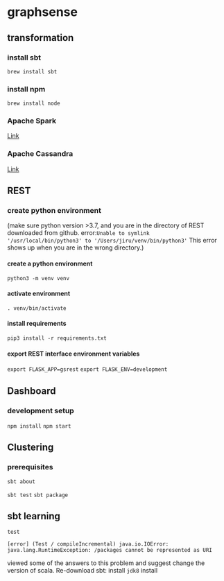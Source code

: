 # graphsense
## transformation
### install sbt
`brew install sbt`
### install npm
`brew install node`
### Apache Spark
[Link](https://www.apache.org/dyn/closer.lua/spark/spark-3.0.0-preview2/spark-3.0.0-preview2-bin-hadoop2.7.tgz)
### Apache Cassandra
[Link](https://cassandra.apache.org/download/)
## REST
### create python environment
(make sure python version >3.7, and you are in the directory of REST downloaded from github.
error:`Unable to symlink '/usr/local/bin/python3' to '/Users/jiru/venv/bin/python3'`
This error shows up when you are in the wrong directory.)
#### create a python environment
`python3 -m venv venv`
#### activate environment
`. venv/bin/activate`
#### install requirements
`pip3 install -r requirements.txt`
#### export REST interface environment variables
`export FLASK_APP=gsrest`
`export FLASK_ENV=development`
## Dashboard
### development setup
`npm install`
`npm start`
## Clustering
### prerequisites
`sbt about`

`sbt test`
`sbt package`
## sbt learning
`test`

`[error] (Test / compileIncremental) java.io.IOError: java.lang.RuntimeException: /packages cannot be represented as URI`

viewed some of the answers to this problem and suggest change the version of scala.
Re-download sbt:
install `jdk8`
install 